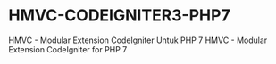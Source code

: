 # HMVC-CODEIGNITER3-PHP7
 HMVC - Modular Extension CodeIgniter Untuk PHP 7
 HMVC - Modular Extension CodeIgniter for PHP 7